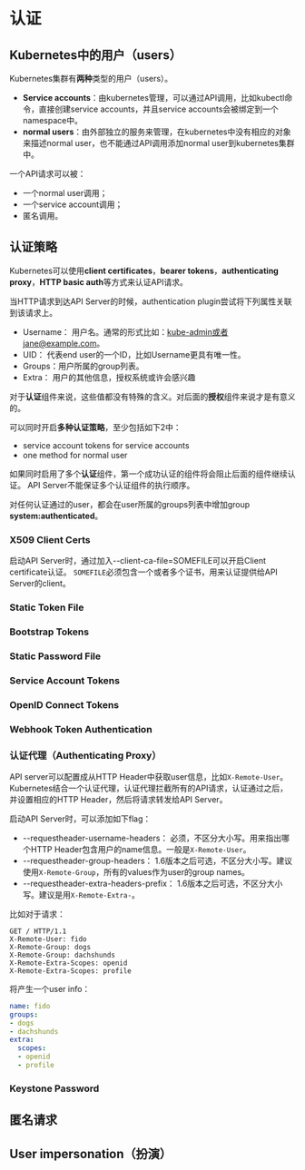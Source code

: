 # 认证
## Kubernetes中的用户（users）
Kubernetes集群有**两种**类型的用户（users）。
* **Service accounts**：由kubernetes管理，可以通过API调用，比如kubectl命令，直接创建service accounts，并且service accounts会被绑定到一个namespace中。
* **normal users**：由外部独立的服务来管理，在kubernetes中没有相应的对象来描述normal user，也不能通过API调用添加normal user到kubernetes集群中。

一个API请求可以被：
* 一个normal user调用；
* 一个service account调用；
* 匿名调用。

## 认证策略
Kubernetes可以使用**client certificates**，**bearer tokens**，**authenticating proxy**，**HTTP basic auth**等方式来认证API请求。

当HTTP请求到达API Server的时候，authentication plugin尝试将下列属性关联到该请求上。
* Username： 用户名。通常的形式比如：kube-admin或者jane@example.com。
* UID： 代表end user的一个ID，比如Username更具有唯一性。
* Groups：用户所属的group列表。
* Extra： 用户的其他信息，授权系统或许会感兴趣

对于**认证**组件来说，这些值都没有特殊的含义。对后面的**授权**组件来说才是有意义的。

可以同时开启**多种认证策略**，至少包括如下2中：
* service account tokens for service accounts
* one method for normal user

如果同时启用了多个**认证**组件，第一个成功认证的组件将会阻止后面的组件继续认证。
API Server不能保证多个认证组件的执行顺序。

对任何认证通过的user，都会在user所属的groups列表中增加group **system:authenticated**。

### X509 Client Certs
启动API Server时，通过加入--client-ca-file=SOMEFILE可以开启Client certificate认证。
`SOMEFILE`必须包含一个或者多个证书，用来认证提供给API Server的client。

### Static Token File

### Bootstrap Tokens

### Static Password File

### Service Account Tokens

### OpenID Connect Tokens

### Webhook Token Authentication

### 认证代理（Authenticating Proxy）
API server可以配置成从HTTP Header中获取user信息，比如`X-Remote-User`。Kubernetes结合一个认证代理，认证代理拦截所有的API请求，认证通过之后，并设置相应的HTTP Header，然后将请求转发给API Server。

启动API Server时，可以添加如下flag：
* --requestheader-username-headers： 必须，不区分大小写。用来指出哪个HTTP Header包含用户的name信息。一般是`X-Remote-User`。
* --requestheader-group-headers： 1.6版本之后可选，不区分大小写。建议使用`X-Remote-Group`，所有的values作为user的group names。
* --requestheader-extra-headers-prefix： 1.6版本之后可选，不区分大小写。建议是用`X-Remote-Extra-`。

比如对于请求：
``` HTTP
GET / HTTP/1.1
X-Remote-User: fido
X-Remote-Group: dogs
X-Remote-Group: dachshunds
X-Remote-Extra-Scopes: openid
X-Remote-Extra-Scopes: profile
```
将产生一个user info：
```yaml
name: fido
groups:
- dogs
- dachshunds
extra:
  scopes:
  - openid
  - profile
```

### Keystone Password

## 匿名请求

## User impersonation（扮演）




